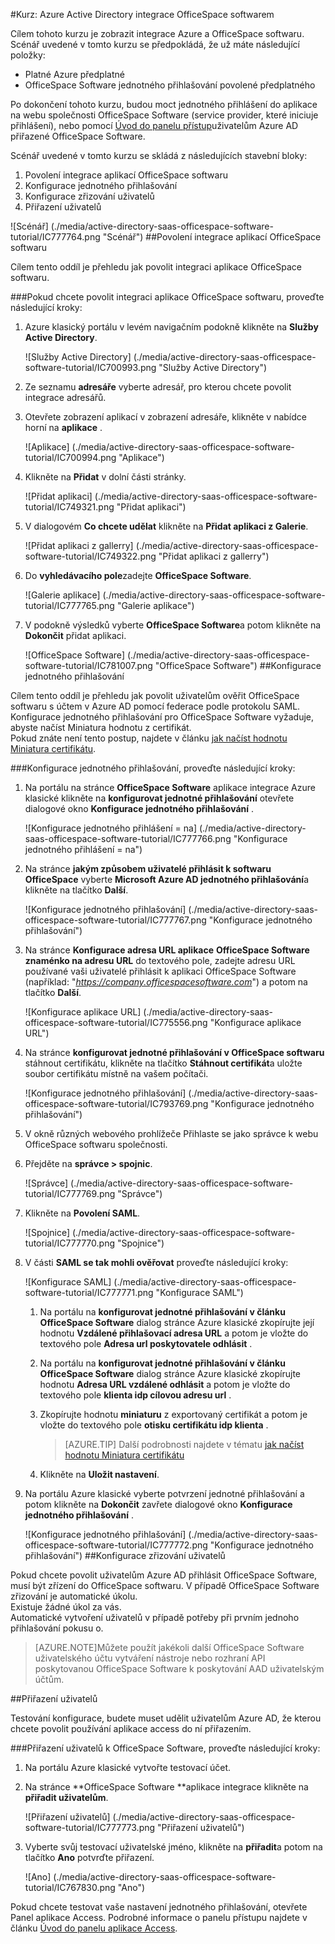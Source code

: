 <properties 
    pageTitle="Kurz: Azure Active Directory integrace OfficeSpace softwarem | Microsoft Azure" 
    description="Naučte se používat OfficeSpace Software s Azure Active Directory povolit jednotné přihlašování, automatizované zřizování a další!" 
    services="active-directory" 
    authors="jeevansd"  
    documentationCenter="na" 
    manager="femila"/>
<tags 
    ms.service="active-directory" 
    ms.devlang="na" 
    ms.topic="article" 
    ms.tgt_pltfrm="na" 
    ms.workload="identity" 
    ms.date="09/29/2016" 
    ms.author="jeedes" />

#<a name="tutorial-azure-active-directory-integration-with-officespace-software"></a>Kurz: Azure Active Directory integrace OfficeSpace softwarem
  
Cílem tohoto kurzu je zobrazit integrace Azure a OfficeSpace softwaru.  
Scénář uvedené v tomto kurzu se předpokládá, že už máte následující položky:

-   Platné Azure předplatné
-   OfficeSpace Software jednotného přihlašování povolené předplatného
  
Po dokončení tohoto kurzu, budou moct jednotného přihlášení do aplikace na webu společnosti OfficeSpace Software (service provider, které iniciuje přihlášení), nebo pomocí [Úvod do panelu přístup](active-directory-saas-access-panel-introduction.md)uživatelům Azure AD přiřazené OfficeSpace Software.
  
Scénář uvedené v tomto kurzu se skládá z následujících stavební bloky:

1.  Povolení integrace aplikací OfficeSpace softwaru
2.  Konfigurace jednotného přihlašování
3.  Konfigurace zřizování uživatelů
4.  Přiřazení uživatelů

![Scénář] (./media/active-directory-saas-officespace-software-tutorial/IC777764.png "Scénář")
##<a name="enabling-the-application-integration-for-officespace-software"></a>Povolení integrace aplikací OfficeSpace softwaru
  
Cílem tento oddíl je přehledu jak povolit integraci aplikace OfficeSpace softwaru.

###<a name="to-enable-the-application-integration-for-officespace-software-perform-the-following-steps"></a>Pokud chcete povolit integraci aplikace OfficeSpace softwaru, proveďte následující kroky:

1.  Azure klasický portálu v levém navigačním podokně klikněte na **Služby Active Directory**.

    ![Služby Active Directory] (./media/active-directory-saas-officespace-software-tutorial/IC700993.png "Služby Active Directory")

2.  Ze seznamu **adresáře** vyberte adresář, pro kterou chcete povolit integrace adresářů.

3.  Otevřete zobrazení aplikací v zobrazení adresáře, klikněte v nabídce horní na **aplikace** .

    ![Aplikace] (./media/active-directory-saas-officespace-software-tutorial/IC700994.png "Aplikace")

4.  Klikněte na **Přidat** v dolní části stránky.

    ![Přidat aplikaci] (./media/active-directory-saas-officespace-software-tutorial/IC749321.png "Přidat aplikaci")

5.  V dialogovém **Co chcete udělat** klikněte na **Přidat aplikaci z Galerie**.

    ![Přidat aplikaci z gallerry] (./media/active-directory-saas-officespace-software-tutorial/IC749322.png "Přidat aplikaci z gallerry")

6.  Do **vyhledávacího pole**zadejte **OfficeSpace Software**.

    ![Galerie aplikace] (./media/active-directory-saas-officespace-software-tutorial/IC777765.png "Galerie aplikace")

7.  V podokně výsledků vyberte **OfficeSpace Software**a potom klikněte na **Dokončit** přidat aplikaci.

    ![OfficeSpace Software] (./media/active-directory-saas-officespace-software-tutorial/IC781007.png "OfficeSpace Software")
##<a name="configuring-single-sign-on"></a>Konfigurace jednotného přihlašování
  
Cílem tento oddíl je přehledu jak povolit uživatelům ověřit OfficeSpace softwaru s účtem v Azure AD pomocí federace podle protokolu SAML.  
Konfigurace jednotného přihlašování pro OfficeSpace Software vyžaduje, abyste načíst Miniatura hodnotu z certifikát.  
Pokud znáte není tento postup, najdete v článku [jak načíst hodnotu Miniatura certifikátu](http://youtu.be/YKQF266SAxI).

###<a name="to-configure-single-sign-on-perform-the-following-steps"></a>Konfigurace jednotného přihlašování, proveďte následující kroky:

1.  Na portálu na stránce **OfficeSpace Software** aplikace integrace Azure klasické klikněte na **konfigurovat jednotné přihlašování** otevřete dialogové okno **Konfigurace jednotného přihlašování** .

    ![Konfigurace jednotného přihlášení = na] (./media/active-directory-saas-officespace-software-tutorial/IC777766.png "Konfigurace jednotného přihlášení = na")

2.  Na stránce **jakým způsobem uživatelé přihlásit k softwaru OfficeSpace** vyberte **Microsoft Azure AD jednotného přihlašování**a klikněte na tlačítko **Další**.

    ![Konfigurace jednotného přihlašování] (./media/active-directory-saas-officespace-software-tutorial/IC777767.png "Konfigurace jednotného přihlašování")

3.  Na stránce **Konfigurace adresa URL aplikace** **OfficeSpace Software znaménko na adresu URL** do textového pole, zadejte adresu URL používané vaši uživatelé přihlásit k aplikaci OfficeSpace Software (například: "*https://company.officespacesoftware.com*") a potom na tlačítko **Další**.

    ![Konfigurace aplikace URL] (./media/active-directory-saas-officespace-software-tutorial/IC775556.png "Konfigurace aplikace URL")

4.  Na stránce **konfigurovat jednotné přihlašování v OfficeSpace softwaru** stáhnout certifikátu, klikněte na tlačítko **Stáhnout certifikát**a uložte soubor certifikátu místně na vašem počítači.

    ![Konfigurace jednotného přihlašování] (./media/active-directory-saas-officespace-software-tutorial/IC793769.png "Konfigurace jednotného přihlašování")

5.  V okně různých webového prohlížeče Přihlaste se jako správce k webu OfficeSpace softwaru společnosti.

6.  Přejděte na **správce \> spojnic**.

    ![Správce] (./media/active-directory-saas-officespace-software-tutorial/IC777769.png "Správce")

7.  Klikněte na **Povolení SAML**.

    ![Spojnice] (./media/active-directory-saas-officespace-software-tutorial/IC777770.png "Spojnice")

8.  V části **SAML se tak mohli ověřovat** proveďte následující kroky:

    ![Konfigurace SAML] (./media/active-directory-saas-officespace-software-tutorial/IC777771.png "Konfigurace SAML")

    1.  Na portálu na **konfigurovat jednotné přihlašování v článku OfficeSpace Software** dialog stránce Azure klasické zkopírujte její hodnotu **Vzdálené přihlašovací adresa URL** a potom je vložte do textového pole **Adresa url poskytovatele odhlásit** .
    2.  Na portálu na **konfigurovat jednotné přihlašování v článku OfficeSpace Software** dialog stránce Azure klasické zkopírujte hodnotu **Adresa URL vzdálené odhlásit** a potom je vložte do textového pole **klienta idp cílovou adresu url** .
    3.  Zkopírujte hodnotu **miniaturu** z exportovaný certifikát a potom je vložte do textového pole **otisku certifikátu idp klienta** .  

        >[AZURE.TIP]
        Další podrobnosti najdete v tématu [jak načíst hodnotu Miniatura certifikátu](http://youtu.be/YKQF266SAxI)

    4.  Klikněte na **Uložit nastavení**.

9.  Na portálu Azure klasické vyberte potvrzení jednotné přihlašování a potom klikněte na **Dokončit** zavřete dialogové okno **Konfigurace jednotného přihlašování** .

    ![Konfigurace jednotného přihlašování] (./media/active-directory-saas-officespace-software-tutorial/IC777772.png "Konfigurace jednotného přihlašování")
##<a name="configuring-user-provisioning"></a>Konfigurace zřizování uživatelů
  
Pokud chcete povolit uživatelům Azure AD přihlásit OfficeSpace Software, musí být zřízení do OfficeSpace softwaru. V případě OfficeSpace Software zřizování je automatické úkolu.  
Existuje žádné úkol za vás.  
Automatické vytvoření uživatelů v případě potřeby při prvním jednoho přihlašování pokusu o.

>[AZURE.NOTE]Můžete použít jakékoli další OfficeSpace Software uživatelského účtu vytváření nástroje nebo rozhraní API poskytovanou OfficeSpace Software k poskytování AAD uživatelským účtům.

##<a name="assigning-users"></a>Přiřazení uživatelů
  
Testování konfigurace, budete muset udělit uživatelům Azure AD, že kterou chcete povolit používání aplikace access do ní přiřazením.

###<a name="to-assign-users-to-officespace-software-perform-the-following-steps"></a>Přiřazení uživatelů k OfficeSpace Software, proveďte následující kroky:

1.  Na portálu Azure klasické vytvořte testovací účet.

2.  Na stránce **OfficeSpace Software **aplikace integrace klikněte na **přiřadit uživatelům**.

    ![Přiřazení uživatelů] (./media/active-directory-saas-officespace-software-tutorial/IC777773.png "Přiřazení uživatelů")

3.  Vyberte svůj testovací uživatelské jméno, klikněte na **přiřadit**a potom na tlačítko **Ano** potvrďte přiřazení.

    ![Ano] (./media/active-directory-saas-officespace-software-tutorial/IC767830.png "Ano")
  
Pokud chcete testovat vaše nastavení jednotného přihlašování, otevřete Panel aplikace Access. Podrobné informace o panelu přístupu najdete v článku [Úvod do panelu aplikace Access](active-directory-saas-access-panel-introduction.md).